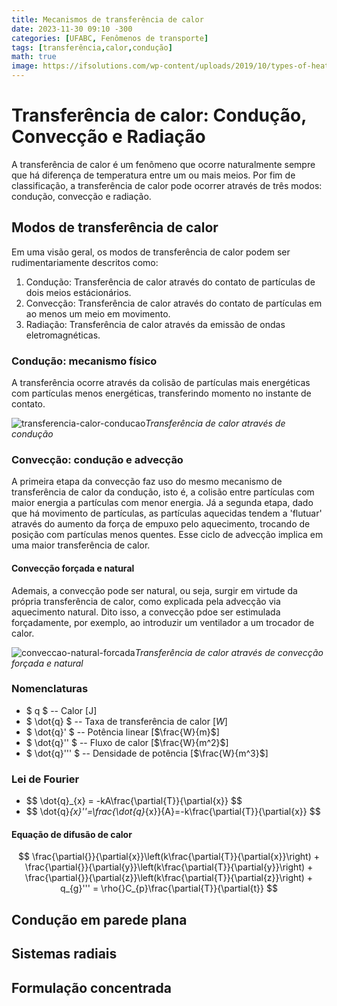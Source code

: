 ```yaml
---
title: Mecanismos de transferência de calor
date: 2023-11-30 09:10 -300
categories: [UFABC, Fenômenos de transporte]
tags: [transferência,calor,condução]
math: true
image: https://ifsolutions.com/wp-content/uploads/2019/10/types-of-heat-exchangers-in-oil-and-gas-industry.jpg
---
```


# Transferência de calor: Condução, Convecção e Radiação
A transferência de calor é um fenômeno que ocorre naturalmente sempre que há diferença de temperatura entre um ou mais meios. Por fim de classificação, a transferência de calor pode ocorrer através de três modos: condução, convecção e radiação.

## Modos de transferência de calor
Em uma visão geral, os modos de transferência de calor podem ser rudimentariamente descritos como:
1. Condução: Transferência de calor através do contato de partículas de dois meios estácionários.
2. Convecção: Transferência de calor através do contato de partículas em ao menos um meio em movimento.
3. Radiação: Transferência de calor através da emissão de ondas eletromagnéticas.

### Condução: mecanismo físico
A transferência ocorre através da colisão de partículas mais energéticas com partículas menos energéticas, transferindo momento no instante de contato.

![transferencia-calor-conducao](https://emerginginvestigators.org/rails/active_storage/representations/proxy/eyJfcmFpbHMiOnsibWVzc2FnZSI6IkJBaHBBc2NKIiwiZXhwIjpudWxsLCJwdXIiOiJibG9iX2lkIn19--aa8361f6d6eacb9a184b2f3e91dfc68dbd766403/eyJfcmFpbHMiOnsibWVzc2FnZSI6IkJBaDdCem9MWm05eWJXRjBTU0lJYW5CbkJqb0dSVlE2QzNKbGMybDZaVWtpRFRZd01IZzJNREErQmpzR1ZBPT0iLCJleHAiOm51bGwsInB1ciI6InZhcmlhdGlvbiJ9fQ==--a3b53ba1a0f83efef18f6e75a8d4ce784384bee2/Fig5_New.jpg)_Transferência de calor através de condução_

### Convecção: condução e advecção
A primeira etapa da convecção faz uso do mesmo mecanismo de transferência de calor da condução, isto é, a colisão entre partículas com maior energia a partículas com menor energia. Já a segunda etapa, dado que há movimento de partículas, as partículas aquecidas tendem a 'flutuar' através do aumento da força de empuxo pelo aquecimento, trocando de posição com partículas menos quentes. Esse ciclo de advecção implica em uma maior transferência de calor.

#### Convecção forçada e natural
Ademais, a convecção pode ser natural, ou seja, surgir em virtude da própria transferência de calor, como explicada pela advecção via aquecimento natural. Dito isso, a convecção pdoe ser estimulada forçadamente, por exemplo, ao introduzir um ventilador a um trocador de calor.

![conveccao-natural-forcada](https://www.ednasia.com/wp-content/uploads/sites/3/2021/05/fan-controls-figure-images-01-e1620421342148.jpg)_Transferência de calor através de convecção forçada e natural_

### Nomenclaturas
- $ q $ -- Calor \[J\]
- $ \dot{q} $ -- Taxa de transferência de calor \[$W$\]
- $ \dot{q}' $ -- Potência linear \[$\frac{W}{m}$\]
- $ \dot{q}'' $ -- Fluxo de calor \[$\frac{W}{m^2}$\]
- $ \dot{q}''' $ -- Densidade de potência \[$\frac{W}{m^3}$\]

### Lei de Fourier
- \$$ \dot{q}_{x} = -kA\frac{\partial{T}}{\partial{x}} $$
- \$$ \dot{q}_{x}''=\frac{\dot{q}_{x}}{A}=-k\frac{\partial{T}}{\partial{x}} $$

#### Equação de difusão de calor
$$ \frac{\partial{}}{\partial{x}}\left(k\frac{\partial{T}}{\partial{x}}\right) + \frac{\partial{}}{\partial{y}}\left(k\frac{\partial{T}}{\partial{y}}\right) + \frac{\partial{}}{\partial{z}}\left(k\frac{\partial{T}}{\partial{z}}\right) + q_{g}''' = \rho{}C_{p}\frac{\partial{T}}{\partial{t}} $$

## Condução em parede plana
 
## Sistemas radiais
 
## Formulação concentrada
